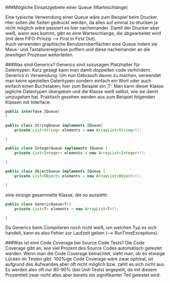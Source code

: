 ###Mögliche Einsatzgebiete einer Queue (Warteschlange)

Eine typische Verwendung einer Queue wäre zum Beispiel beim Drucker. Hier sollen die Seiten gedruckt werden, 
da alles auf einmal zu drucken ja nicht möglich wäre passiert es hier nacheinander. 
Damit der Drucker aber weiß, wann was kommt, gibt es eine Warteschlange, die abgearbeitet wird (mit dem FIFO-Prinzip --> First In First Out).  
Auch verwenden graphische Benutzeroberflächen eine Queue indem sie Maus- und Tastaturereignisse puffern 
und diese nacheinander an die jeweiligen Prozesse weiterleiten.

###Was sind Generics? 
Generics sind sozusagen Platzhalter für Datentypen. Kurz gesagt kann man damit doppelten code verhindern.
Generics in Verwendung:
Um nun Gebrauch davon zu machen, verwendet man keine speziellen Datentypen sondern einfach ein Wort oder auch einfach 
einen Buchstaben; hier zum Beispiel ein ‚T‘. 
Man kann dieser Klasse jegliche Datentypen übergeben und die Klasse weiß selbst, wie sie damit umzugehen hat. 
Praktisch gesehen werden aus zum Beispiel folgenden Klassen mit Interface:
```java
public interface IQueue{
}

public class StringQueue implements IQueue{
	private List<String> elements = new ArrayList<String>();

}

public class IntegerQueue implements IQueue {
	private List<Integer> elements = new ArrayList<Integer>();

}

public class ObjectQueue implements IQueue {
	private List<Object> elements = new ArrayList<Object>();

}
```

eine einzige gesammelte Klasse, die so aussieht:

```java
public class GenericQueue<T>{
	private List<T> elements = new ArrayList<T>();

}
```
Da Generics beim Compilieren noch nicht weiß, um welchen Typ es sich handelt, kann es also Fehler zur Laufzeit geben (--> RunTimeExceptions).
	 
###Was ist eine Code Coverage bei Source Code Tests?
Die Code Coverage gibt an, wie viel Prozent des Source Codes automatisch getestet werden. 
Wenn man die Code Coverage betrachtet, sieht man, ob es etwaige Lücken im Testen gibt. 
100%ige Code Coverage wäre zwar optimal, ist aufgrund des Aufwandes aber oft nicht möglich bzw. zahlt es sich nicht aus. 
Es werden also oft nur 80-90% (bei Unit-Tests) angepeilt, da mit diesem Prozentteil zwar nicht alles aber bereits ein signifikanter Teil getestet wird.